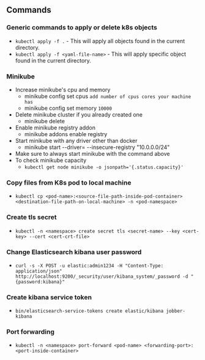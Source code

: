 ## Commands

### Generic commands to apply or delete k8s objects
* `kubectl apply -f .` - This will apply all objects found in the current directory.
* `kubectl apply -f <yaml-file-name>` - This will apply specific object found in the current directory.

### Minikube
* Increase minikube's cpu and memory
  * minikube config set cpus `add number of cpus cores your machine has`
  * minikube config set memory `10000`
* Delete minikube cluster if you already created one
  * minikube delete
* Enable minikube registry addon
  * minikube addons enable registry
* Start minikube with any driver other than docker
  * minikube start --driver=<driver-name> --insecure-registry "10.0.0.0/24"
* Make sure to always start minikube with the command above
* To check minikube capacity
  * `kubectl get node minikube -o jsonpath='{.status.capacity}'`

### Copy files from K8s pod to local machine
* `kubectl cp <pod-name>:<source-file-path-inside-pod-container> <destination-file-path-on-local-machine> -n <pod-namespace>`

### Create tls secret
* `kubectl -n <namespace> create secret tls <secret-name> --key <cert-key> --cert <cert-crt-file>`

### Change Elasticsearch kibana user password
* `curl -s -X POST -u elastic:admin1234 -H "Content-Type: application/json" http://localhost:9200/_security/user/kibana_system/_password -d "{password:kibana}"`

### Create kibana service token
* `bin/elasticsearch-service-tokens create elastic/kibana jobber-kibana`

### Port forwarding
* `kubectl -n <namespace> port-forward <pod-name> <forwarding-port>:<port-inside-container>`